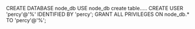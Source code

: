 CREATE DATABASE node_db
USE node_db
create table.....
CREATE USER 'percy'@'%' IDENTIFIED BY 'percy';
GRANT ALL PRIVILEGES ON node_db.* TO 'percy'@'%';
